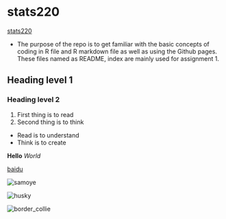 # stats220

[stats220](https://hou-dter.github.io/stats220/)
* The purpose of the repo is to get familiar with the basic concepts of coding in R file and R markdown file as well as using the Github pages. These files named as README, index are mainly used for assignment 1. 

## Heading level 1

### Heading level 2

1. First thing is to read
2. Second thing is to think

* Read is to understand
* Think is to create

**Hello**
*World*

[baidu](https://www.baidu.com/)

![samoye](https://gimg2.baidu.com/image_search/src=http%3A%2F%2Fwww.quchong.cn%2Fuploads%2F210531%2F106-210531135635D3.jpg&refer=http%3A%2F%2Fwww.quchong.cn&app=2002&size=f9999,10000&q=a80&n=0&g=0n&fmt=auto?sec=1649660942&t=6dd404ce9bad23cf212823b30299c1e7)

![husky](https://gimg2.baidu.com/image_search/src=http%3A%2F%2Feuro-premium.cn%2Fsites%2Fdefault%2Ffiles%2F2017%2F06%2F2017-06-13-020.jpg&refer=http%3A%2F%2Feuro-premium.cn&app=2002&size=f9999,10000&q=a80&n=0&g=0n&fmt=auto?sec=1649660953&t=8f62cdd991fac0a04bde4383b0e4d061)

![border_collie](https://gimg2.baidu.com/image_search/src=http%3A%2F%2Fimg9.chongwu.cc%2Fd%2Ffile%2Fbianmu%2F201310%2F575f08c38b70112377e367a689330b89.jpg&refer=http%3A%2F%2Fimg9.chongwu.cc&app=2002&size=f9999,10000&q=a80&n=0&g=0n&fmt=auto?sec=1649661126&t=6dbf69f1851e03cb2e00b9883d1fc35d)

